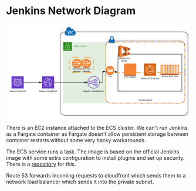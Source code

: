 # Jenkins Network Diagram

![text][diagram]

[diagram]: Jenkins.svg "Jenkins Network Diagram"
[repository]: https://github.com/nationalarchives/prototype-tdr-jenkins

There is an EC2 instance attached to the ECS cluster. We can't run Jenkins as a Fargate container as Fargate doesn't allow persistent storage between container restarts without some very hacky workarounds.

The ECS service runs a task. The image is based on the official Jenkins image with some extra configuration to install plugins and set up security. There is a [repository] for this.  

Route 53 forwards incoming requests to cloudfront which sends them to a network load balancer which sends it into the private subnet. 